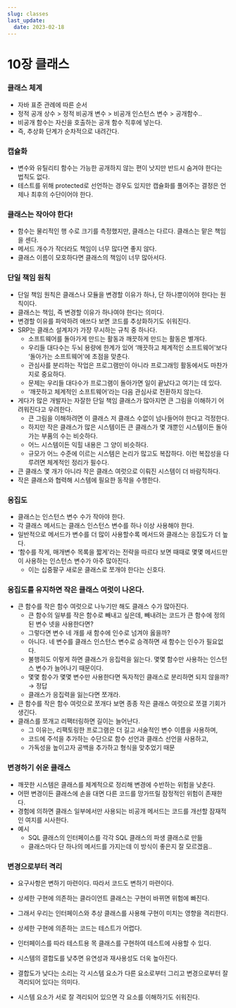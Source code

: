 ```yaml
---
slug: classes
last_update:
  date: 2023-02-18
---
```


# 10장 클래스

### 클래스 체계

- 자바 표준 관례에 따른 순서
- 정적 공개 상수 > 정적 비공개 변수 > 비공개 인스턴스 변수 > 공개함수..
- 비공개 함수는 자신을 호출하는 공개 함수 직후에 넣는다.
- 즉, 추상화 단계가 순차적으로 내려간다.

### 캡슐화

- 변수와 유틸리티 함수는 가능한 공개하지 않는 편이 낫지만 반드시 숨겨야 한다는 법칙도 없다.
- 테스트를 위해 protected로 선언하는 경우도 있지만 캡슐화를 풀어주는 결정은 언제나 최후의 수단이어야 한다.

### 클래스는 작아야 한다!

- 함수는 물리적인 행 수로 크기를 측정했지만, 클래스는 다르다. 클래스는 맡은 책임을 센다.
- 메서드 개수가 작더라도 책임이 너무 많다면 좋지 않다.
- 클래스 이름이 모호하다면 클래스의 책임이 너무 많아서다.

### 단일 책임 원칙

- 단일 책임 원칙은 클래스나 모듈을 변경할 이유가 하나, 단 하나뿐이어야 한다는 원칙이다.
- 클래스는 책임, 즉 변경할 이유가 하나여야 한다는 의미다.
- 변경할 이유를 파악하려 애쓰다 보면 코드를 추상화하기도 쉬워진다.
- SRP는 클래스 설계자가 가장 무시하는 규칙 중 하나다.
  - 소프트웨어를 돌아가게 만드는 활동과 깨끗하게 만드는 활동은 별개다.
  - 우리들 대다수는 두뇌 용량에 한계가 있어 ‘깨끗하고 체계적인 소프트웨어'보다 ‘돌아가는 소프트웨어'에 초점을 맞춘다.
  - 관심사를 분리하는 작업은 프로그램만이 아니라 프로그래밍 활동에서도 마찬가지로 중요하다.
  - 문제는 우리들 대다수가 프로그램이 돌아가면 일이 끝났다고 여기는 데 있다.
  - ‘깨끗하고 체계적인 소프트웨어’라는 다음 관심사로 전환하지 않는다.
- 게다가 많은 개발자는 자잘한 단일 책임 클래스가 많아지면 큰 그림을 이해하기 어려워진다고 우려한다.
  - 큰 그림을 이해하려면 이 클래스 저 클래스 수없이 넘나들어야 한다고 걱정한다.
  - 하지만 작은 클래스가 많은 시스템이든 큰 클래스가 몇 개뿐인 시스템이든 돌아가는 부품의 수는 비슷하다.
  - 어느 시스템이든 익힐 내용은 그 양이 비슷하다.
  - 규모가 어느 수준에 이르는 시스템은 논리가 많고도 복잡하다. 이런 복잡성을 다루려면 체계적인 정리가 필수다.
- 큰 클래스 몇 개가 아니라 작은 클래스 여럿으로 이뤄진 시스템이 더 바람직하다.
- 작은 클래스와 협력해 시스템에 필요한 동작을 수행한다.

### 응집도

- 클래스는 인스턴스 변수 수가 작아야 한다.
- 각 클래스 메서드는 클래스 인스턴스 변수를 하나 이상 사용해야 한다.
- 일반적으로 메서드가 변수를 더 많이 사용할수록 메서드와 클래스는 응집도가 더 높다.
- ‘함수를 작게, 매개변수 목록을 짧게'라는 전략을 따르다 보면 때때로 몇몇 메서드만이 사용하는 인스턴스 변수가 아주 많아진다.
  - 이는 십중팔구 새로운 클래스로 쪼개야 한다는 신호다.

### 응집도를 유지하면 작은 클래스 여럿이 나온다.

- 큰 함수를 작은 함수 여럿으로 나누기만 해도 클래스 수가 많아진다.
  - 큰 함수의 일부를 작은 함수로 빼내고 싶은데, 빼내려는 코드가 큰 함수에 정의된 변수 넷을 사용한다면?
  - 그렇다면 변수 네 개를 새 함수에 인수로 넘겨야 옳을까?
  - 아니다. 네 변수를 클래스 인스턴스 변수로 승격하면 새 함수는 인수가 필요없다.
  - 불행히도 이렇게 하면 클래스가 응집력을 잃는다. 몇몇 함수만 사용하는 인스턴스 변수가 늘어나기 때문이다.
  - 몇몇 함수가 몇몇 변수만 사용한다면 독자적인 클래스로 분리하면 되지 않을까? → 정답
  - 클래스가 응집력을 잃는다면 쪼개라.
- 큰 함수를 작은 함수 여럿으로 쪼개다 보면 종종 작은 클래스 여럿으로 쪼갤 기회가 생긴다.
- 클래스를 쪼개고 리팩터링하면 길이는 늘어난다.
  - 그 이유는, 리팩토링한 프로그램은 더 길고 서술적인 변수 이름을 사용하며,
  - 코드에 주석을 추가하는 수단으로 함수 선언과 클래스 선언을 사용하고,
  - 가독성을 높이고자 공백을 추가하고 형식을 맞추었기 때문

### 변경하기 쉬운 클래스

- 깨끗한 시스템은 클래스를 체계적으로 정리해 변경에 수반하는 위험을 낮춘다.
- 어떤 변경이든 클래스에 손을 대면 다른 코드를 망가뜨릴 잠정적인 위험이 존재한다.
- 경험에 의하면 클래스 일부에서만 사용되는 비공개 메서드는 코드를 개선할 잠재적인 여지를 시사한다.
- 예시
  - SQL 클래스의 인터페이스를 각각 SQL 클래스의 파생 클래스로 만듦
  - 클래스마다 단 하나의 메서드를 가지는데 이 방식이 좋은지 잘 모르겠음..

### 변경으로부터 격리

- 요구사항은 변하기 마련이다. 따라서 코드도 변하기 마련이다.
- 상세한 구현에 의존하는 클라이언트 클래스는 구현이 바뀌면 위험에 빠진다.
- 그래서 우리는 인터페이스와 추상 클래스를 사용해 구현이 미치는 영향을 격리한다.

- 상세한 구현에 의존하는 코드는 테스트가 어렵다.
- 인터페이스를 따라 테스트용 목 클래스를 구현하여 테스트에 사용할 수 있다.
- 시스템의 결합도를 낮추면 유연성과 재사용성도 더욱 높아진다.
- 결합도가 낮다는 소리는 각 시스템 요소가 다른 요소로부터 그리고 변경으로부터 잘 격리되어 있다는 의미다.
- 시스템 요소가 서로 잘 격리되어 있으면 각 요소를 이해하기도 쉬워진다.
